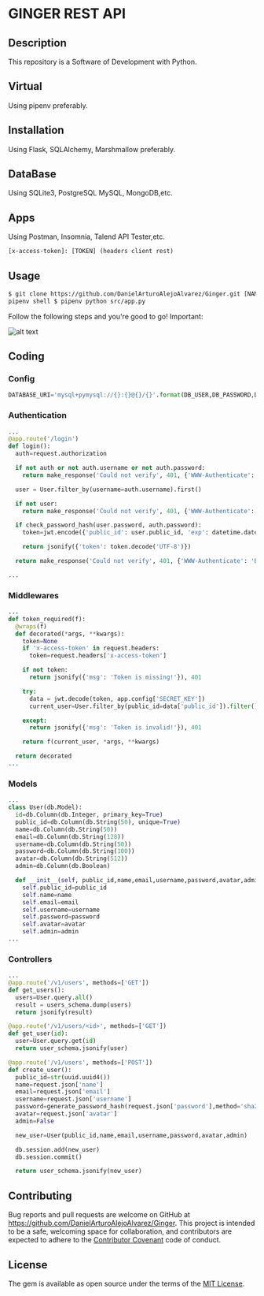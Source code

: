 # GINGER REST API

## Description

This repository is a Software of Development with Python.

## Virtual

Using pipenv preferably.

## Installation

Using Flask, SQLAlchemy, Marshmallow preferably.

## DataBase

Using SQLite3, PostgreSQL MySQL, MongoDB,etc.

## Apps

Using Postman, Insomnia, Talend API Tester,etc.

```html
[x-access-token]: [TOKEN] (headers client rest)
```

## Usage

```html
$ git clone https://github.com/DanielArturoAlejoAlvarez/Ginger.git [NAME APP] $
pipenv shell $ pipenv python src/app.py
```

Follow the following steps and you're good to go! Important:

![alt text](https://community.gitpod.io/uploads/default/original/1X/744caf335f006bca50389d73d873afb25bf478ce.gif)

## Coding

### Config

```python
DATABASE_URI='mysql+pymysql://{}:{}@{}/{}'.format(DB_USER,DB_PASSWORD,DB_HOST,DB_NAME)
```

### Authentication

```python
...
@app.route('/login')
def login():
  auth=request.authorization

  if not auth or not auth.username or not auth.password:
    return make_response('Could not verify', 401, {'WWW-Authenticate': 'Basic realm="Login required!"'})

  user = User.filter_by(username=auth.username).first()

  if not user:
    return make_response('Could not verify', 401, {'WWW-Authenticate': 'Basic realm="Login required!"'})

  if check_password_hash(user.password, auth.password):
    token=jwt.encode({'public_id': user.public_id, 'exp': datetime.datetime.utcnow() + datetime.timedelta(minutes=30)}, app.config['SECRET_KEY'])

    return jsonify({'token': token.decode('UTF-8')})

  return make_response('Could not verify', 401, {'WWW-Authenticate': 'Basic realm="Login required!"'})

...
````

### Middlewares

```python
...
def token_required(f):
  @wraps(f)
  def decorated(*args, **kwargs):
    token=None
    if 'x-access-token' in request.headers:
      token=request.headers['x-access-token']

    if not token:
      return jsonify({'msg': 'Token is missing!'}), 401

    try:
      data = jwt.decode(token, app.config['SECRET_KEY'])
      current_user=User.filter_by(public_id=data['public_id']).filter()

    except:
      return jsonify({'msg': 'Token is invalid!'}), 401

    return f(current_user, *args, **kwargs)

  return decorated
...
```

### Models

```python
...
class User(db.Model):
  id=db.Column(db.Integer, primary_key=True)
  public_id=db.Column(db.String(50), unique=True)
  name=db.Column(db.String(50))
  email=db.Column(db.String(128))
  username=db.Column(db.String(50))
  password=db.Column(db.String(100))
  avatar=db.Column(db.String(512))
  admin=db.Column(db.Boolean)

  def __init__(self, public_id,name,email,username,password,avatar,admin):
    self.public_id=public_id
    self.name=name
    self.email=email
    self.username=username
    self.password=password
    self.avatar=avatar
    self.admin=admin
...
```

### Controllers

```python
...
@app.route('/v1/users', methods=['GET'])
def get_users():
  users=User.query.all()
  result = users_schema.dump(users)
  return jsonify(result)

@app.route('/v1/users/<id>', methods=['GET'])
def get_user(id):
  user=User.query.get(id)
  return user_schema.jsonify(user)

@app.route('/v1/users', methods=['POST'])
def create_user():
  public_id=str(uuid.uuid4())
  name=request.json['name']
  email=request.json['email']
  username=request.json['username']
  password=generate_password_hash(request.json['password'],method='sha256')
  avatar=request.json['avatar']
  admin=False

  new_user=User(public_id,name,email,username,password,avatar,admin)

  db.session.add(new_user)
  db.session.commit()

  return user_schema.jsonify(new_user)
```

## Contributing

Bug reports and pull requests are welcome on GitHub at https://github.com/DanielArturoAlejoAlvarez/Ginger. This project is intended to be a safe, welcoming space for collaboration, and contributors are expected to adhere to the [Contributor Covenant](http://contributor-covenant.org) code of conduct.

## License

The gem is available as open source under the terms of the [MIT License](http://opensource.org/licenses/MIT).

```

```
